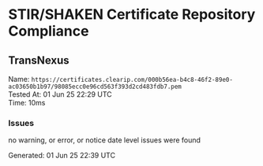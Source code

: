 # STIR/SHAKEN Certificate Repository Compliance

## TransNexus

Name: `https://certificates.clearip.com/000b56ea-b4c8-46f2-89e0-ac03650b1b97/98085ecc0e96cd563f393d2cd483fdb7.pem`\
Tested At: 01 Jun 25 22:29 UTC\
Time: 10ms

### Issues

no warning, or error, or notice date level issues were found

Generated: 01 Jun 25 22:39 UTC